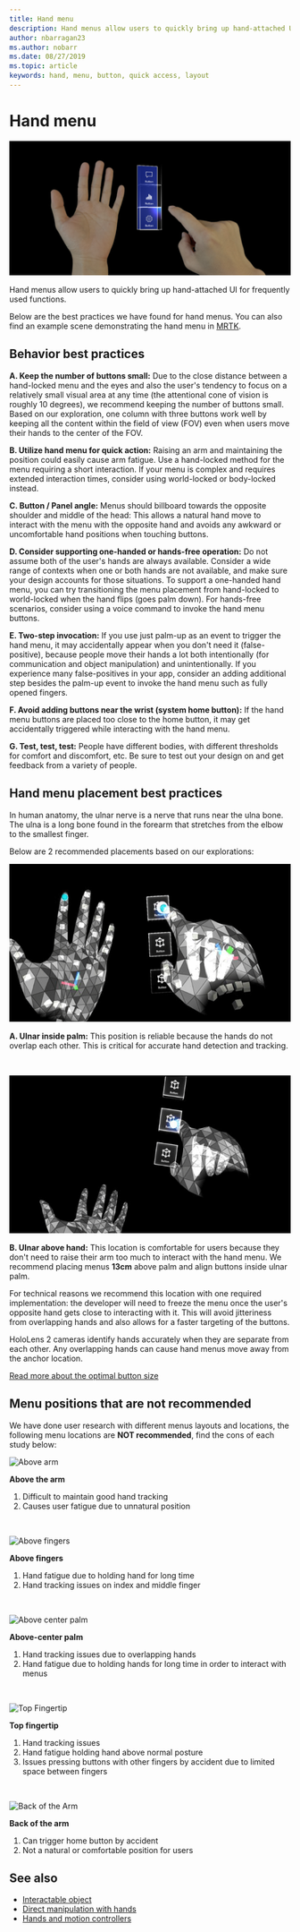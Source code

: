 ```yaml
---
title: Hand menu
description: Hand menus allow users to quickly bring up hand-attached UI for frequently used functions. These are our best practices and recommendations for hand menus.
author: nbarragan23
ms.author: nobarr
ms.date: 08/27/2019
ms.topic: article
keywords: hand, menu, button, quick access, layout
---
```

# Hand menu
![Ulnar side hand location](images/MRTK_UX_HandMenu.png)

Hand menus allow users to quickly bring up hand-attached UI for frequently used functions. 

Below are the best practices we have found for hand menus. You can also find an example scene demonstrating the hand menu in [MRTK](https://github.com/microsoft/MixedRealityToolkit-Unity/blob/mrtk_release/Documentation/README_Solver.md#hand-menu-with-handconstraint-and-handconstraintpalmup).


## Behavior best practices
**A. Keep the number of buttons small:** 
Due to the close distance between a hand-locked menu and the eyes and also the user's tendency to focus on a relatively small visual area at any time (the attentional cone of vision is roughly 10 degrees), we recommend keeping the number of buttons small. Based on our exploration, one column with three buttons work well by keeping all the content within the field of view (FOV) even when users move their hands to the center of the FOV. 

**B. Utilize hand menu for quick action:** 
Raising an arm and maintaining the position could easily cause arm fatigue. Use a hand-locked method for the menu requiring a short interaction. If your menu is complex and requires extended interaction times, consider using world-locked or body-locked instead. 

**C. Button / Panel angle:**
Menus should billboard towards the opposite shoulder and middle of the head: This allows a natural hand move to interact with the menu with the opposite hand and avoids any awkward or uncomfortable hand positions when touching buttons. 

**D. Consider supporting one-handed or hands-free operation:**
Do not assume both of the user's hands are always available. Consider a wide range of contexts when one or both hands are not available, and make sure your design accounts for those situations. To support a one-handed hand menu, you can try transitioning the menu placement from hand-locked to world-locked when the hand flips (goes palm down). For hands-free scenarios, consider using a voice command to invoke the hand menu buttons.

**E. Two-step invocation:**
If you use just palm-up as an event to trigger the hand menu, it may accidentally appear when you don't need it (false-positive), because people move their hands a lot both intentionally (for communication and object manipulation) and unintentionally. If you experience many false-positives in your app, consider an adding additional step besides the palm-up event to invoke the hand menu such as fully opened fingers.

**F. Avoid adding buttons near the wrist (system home button):**
If the hand menu buttons are placed too close to the home button, it may get accidentally triggered while interacting with the hand menu.

**G. Test, test, test:**
People have different bodies, with different thresholds for comfort and discomfort, etc. Be sure to test out your design on and get feedback from a variety of people.


## Hand menu placement best practices

In human anatomy, the ulnar nerve is a nerve that runs near the ulna bone. The ulna is a long bone found in the forearm that stretches from the elbow to the smallest finger.

Below are 2 recommended placements based on our explorations:


![Ulnar side hand location](images/UlnarSideHandMenu.gif)

**A. Ulnar inside palm:** This position is reliable because the hands do not overlap each other. This is critical for accurate hand detection and tracking.

<br>

![Ulnar side hand location](images/UlnarAboveHandMenu.gif)

**B. Ulnar above hand:**
This location is comfortable for users because they don't need to raise their arm too much to interact with the hand menu. We recommend placing menus **13cm** above palm and align buttons inside ulnar palm.

For technical reasons we recommend this location with one required implementation: the developer will need to freeze the menu once the user's opposite hand gets close to interacting with it. This will avoid jitteriness from overlapping hands and also allows for a faster targeting of the buttons.

HoloLens 2 cameras identify hands accurately when they are separate from each other. Any overlapping hands can cause hand menus move away from the anchor location.

[Read more about the optimal button size](interactable-object.md)


## Menu positions that are not recommended
We have done user research with different menus layouts and locations, the following menu locations are **NOT recommended**, find the cons of each study below:

![Above arm](images/AboveArm.gif)

**Above the arm**
1. Difficult to maintain good hand tracking
2. Causes user fatigue due to unnatural position

<br>

![Above fingers](images/AboveFingers.gif)

**Above fingers**
1. Hand fatigue due to holding hand for long time
2. Hand tracking issues on index and middle finger

<br>

![Above center palm](images/handCenter.gif)

**Above-center palm**
1. Hand tracking issues due to overlapping hands
2. Hand fatigue due to holding hands for long time in order to interact with menus

<br>

![Top Fingertip](images/TopFingerTip.gif)

**Top fingertip**
1. Hand tracking issues
2. Hand fatigue holding hand above normal posture
3. Issues pressing buttons with other fingers by accident due to limited space between fingers

<br>

![Back of the Arm](images/BackOfTheArm.gif)

**Back of the arm**
1. Can trigger home button by accident
2. Not a natural or comfortable position for users


## See also

* [Interactable object](interactable-object.md)
* [Direct manipulation with hands](direct-manipulation.md)
* [Hands and motion controllers](hands-and-tools.md)
